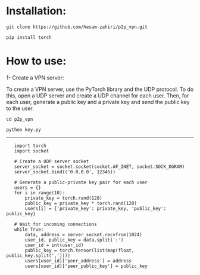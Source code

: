 # Installation:

```
git clone https://github.com/hesam-zahiri/p2p_vpn.git
```
```
pip install torch
````
# How to use:

1- Create a VPN server:

To create a VPN server, use the PyTorch library and the UDP protocol. To do this, open a UDP server and create a UDP channel for each user. Then, for each user, generate a public key and a private key and send the public key to the user.
```
cd p2p_vpn
```
```
python key.py
```
----
```
   import torch
   import socket

   # Create a UDP server socket
   server_socket = socket.socket(socket.AF_INET, socket.SOCK_DGRAM)
   server_socket.bind(('0.0.0.0', 12345))

   # Generate a public-private key pair for each user
   users = {}
   for i in range(10):
       private_key = torch.rand(128)
       public_key = private_key * torch.rand(128)
       users[i] = {'private_key': private_key, 'public_key': public_key}

   # Wait for incoming connections
   while True:
       data, address = server_socket.recvfrom(1024)
       user_id, public_key = data.split(':')
       user_id = int(user_id)
       public_key = torch.tensor(list(map(float, public_key.split(','))))
       users[user_id]['peer_address'] = address
       users[user_id]['peer_public_key'] = public_key
```

